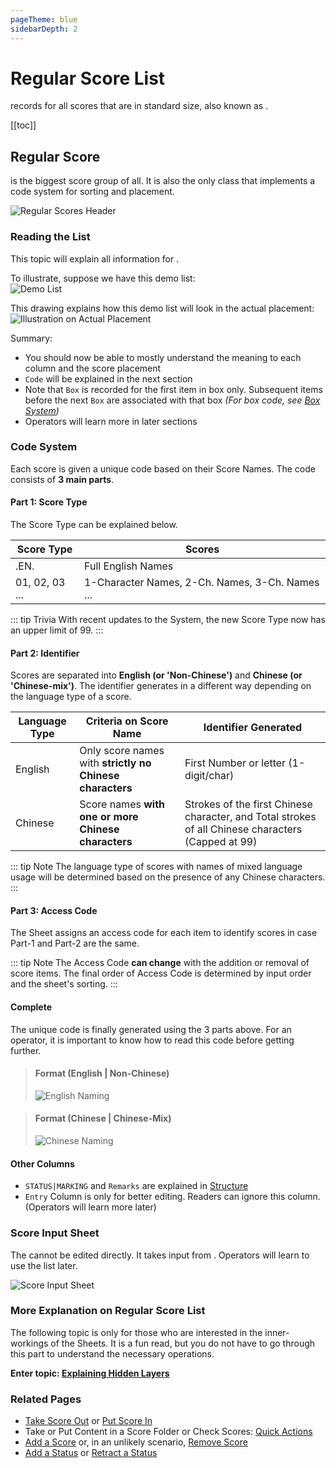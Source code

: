 ```yaml
---
pageTheme: blue
sidebarDepth: 2
---
```


# Regular Score List
<p><regular-score-list /> records for all scores that are in standard size, also known as <regular-scores />.</p>

[[toc]]

## Regular Score
<p><regular-scores /> is the biggest score group of all. It is also the only class that implements a code system for sorting and placement.</p>

![Regular Scores Header](/doc/assets/img/regular-score-list.png)  

### Reading the List
This topic will explain all information for <regular-scores />.

To illustrate, suppose we have this demo list:  
![Demo List](/doc/assets/img/list-illustration.png)  

This drawing explains how this demo list will look in the actual placement:  
![Illustration on Actual Placement](/doc/assets/img/full-illustration-v4.png)  

Summary:  
* You should now be able to mostly understand the meaning to each column and the score placement
* `Code` will be explained in the next section
* Note that `Box` is recorded for the first item in box only. Subsequent items before the next `Box` are associated with that box *(For box code, see [Box System](./structure#box-system))*
* Operators will learn more in later sections

### Code System
Each score is given a unique code based on their Score Names. The code consists of **3 main parts**.  

#### Part 1: Score Type
The Score Type can be explained below.

| Score Type | Scores |
| ---------- | ------ |
| .EN. | Full English Names |
| 01, 02, 03 ... | 1-Character Names, 2-Ch. Names, 3-Ch. Names ... |

::: tip Trivia
With recent updates to the System, the new Score Type now has an upper limit of 99.
:::

#### Part 2: Identifier
Scores are separated into **English (or 'Non-Chinese')** and **Chinese (or 'Chinese-mix')**. The identifier generates in a different way depending on the language type of a score.

| Language Type | Criteria on Score Name | Identifier Generated |
| ------------- | -------- | ------ |
| English | Only score names with **strictly no Chinese characters** | First Number or letter (1-digit/char) |
| Chinese | Score names **with one or more Chinese characters** | Strokes of the first Chinese character, and Total strokes of all Chinese characters (Capped at 99) |

::: tip Note
The language type of scores with names of mixed language usage will be determined based on the presence of any Chinese characters.
:::

#### Part 3: Access Code
The Sheet assigns an access code for each item to identify scores in case Part-1 and Part-2 are the same.

::: tip Note
The Access Code **can change** with the addition or removal of score items. The final order of Access Code is determined by input order and the sheet's sorting.
:::

#### Complete
The unique code is finally generated using the 3 parts above. For an operator, it is important to know how to read this code before getting further.  

> #### Format (English | Non-Chinese)  
> ![English Naming](/doc/assets/img/english-naming.png)  

> #### Format (Chinese | Chinese-Mix)  
> ![Chinese Naming](/doc/assets/img/chinese-naming.png)  

#### Other Columns
* `STATUS|MARKING` and `Remarks` are explained in [Structure](./structure#score-status)
* `Entry` Column is only for better editing. Readers can ignore this column. (Operators will learn more later)

### Score Input Sheet
The <regular-score-list /> cannot be edited directly. It takes input from <score-input-sheet />. Operators will learn to use the list later.  

![Score Input Sheet](/doc/assets/img/score-input-sheet.png)

### More Explanation on Regular Score List
The following topic is only for those who are interested in the inner-workings of the Sheets. It is a fun read, but you do not have to go through this part to understand the necessary operations.

**Enter topic: [Explaining Hidden Layers](./explaining-hidden-layers)**

### Related Pages
* [Take Score Out](./handling-existing-scores#standard-take-out) or [Put Score In](./handling-existing-scores#standard-put-in)
* Take or Put Content in a Score Folder or Check Scores: [Quick Actions](./handling-existing-scores#quick-actions)
* [Add a Score](./editing-sheet-data#add-score) or, in an unlikely scenario, [Remove Score](./editing-sheet-data#remove-score)
* [Add a Status](./general-management#add-remove-status) or [Retract a Status](./general-management#retract-status-or-remove-notes)